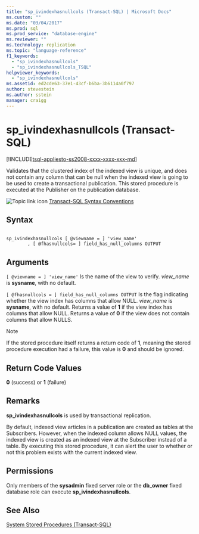 ```yaml
---
title: "sp_ivindexhasnullcols (Transact-SQL) | Microsoft Docs"
ms.custom: ""
ms.date: "03/04/2017"
ms.prod: sql
ms.prod_service: "database-engine"
ms.reviewer: ""
ms.technology: replication
ms.topic: "language-reference"
f1_keywords: 
  - "sp_ivindexhasnullcols"
  - "sp_ivindexhasnullcols_TSQL"
helpviewer_keywords: 
  - "sp_ivindexhasnullcols"
ms.assetid: ed2cde63-37e1-43cf-b6ba-3b6114a0f797
author: stevestein
ms.author: sstein
manager: craigg
---
```

# sp_ivindexhasnullcols (Transact-SQL)
[!INCLUDE[tsql-appliesto-ss2008-xxxx-xxxx-xxx-md](../../includes/tsql-appliesto-ss2008-xxxx-xxxx-xxx-md.md)]

  Validates that the clustered index of the indexed view is unique, and does not contain any column that can be null when the indexed view is going to be used to create a transactional publication. This stored procedure is executed at the Publisher on the publication database.  
  
 ![Topic link icon](../../database-engine/configure-windows/media/topic-link.gif "Topic link icon") [Transact-SQL Syntax Conventions](../../t-sql/language-elements/transact-sql-syntax-conventions-transact-sql.md)  
  
## Syntax  
  
```  
  
sp_ivindexhasnullcols [ @viewname = ] 'view_name'  
        , [ @fhasnullcols= ] field_has_null_columns OUTPUT  
```  
  
## Arguments  
`[ @viewname = ] 'view_name'`
 Is the name of the view to verify. *view_name* is **sysname**, with no default.  
  
`[ @fhasnullcols = ] field_has_null_columns OUTPUT`
 Is the flag indicating whether the view index has columns that allow NULL. *view_name* is **sysname**, with no default. Returns a value of **1** if the view index has columns that allow NULL. Returns a value of **0** if the view does not contain columns that allow NULLS.  
  
> [!NOTE]  
>  If the stored procedure itself returns a return code of **1**, meaning the stored procedure execution had a failure, this value is **0** and should be ignored.  
  
## Return Code Values  
 **0** (success) or **1** (failure)  
  
## Remarks  
 **sp_ivindexhasnullcols** is used by transactional replication.  
  
 By default, indexed view articles in a publication are created as tables at the Subscribers. However, when the indexed column allows NULL values, the indexed view is created as an indexed view at the Subscriber instead of a table. By executing this stored procedure, it can alert the user to whether or not this problem exists with the current indexed view.  
  
## Permissions  
 Only members of the **sysadmin** fixed server role or the **db_owner** fixed database role can execute **sp_ivindexhasnullcols**.  
  
## See Also  
 [System Stored Procedures &#40;Transact-SQL&#41;](../../relational-databases/system-stored-procedures/system-stored-procedures-transact-sql.md)  
  
  
